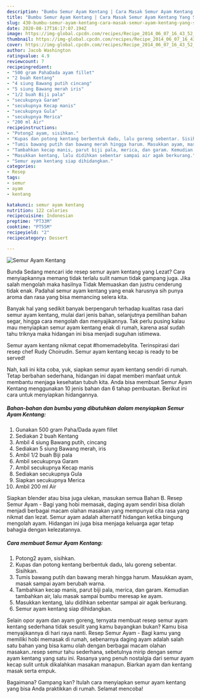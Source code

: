 ```yaml
---
description: "Bumbu Semur Ayam Kentang | Cara Masak Semur Ayam Kentang Yang Sempurna"
title: "Bumbu Semur Ayam Kentang | Cara Masak Semur Ayam Kentang Yang Sempurna"
slug: 430-bumbu-semur-ayam-kentang-cara-masak-semur-ayam-kentang-yang-sempurna
date: 2020-08-17T16:17:07.194Z
image: https://img-global.cpcdn.com/recipes/Recipe_2014_06_07_16_43_52_529_c335d1/751x532cq70/semur-ayam-kentang-foto-resep-utama.jpg
thumbnail: https://img-global.cpcdn.com/recipes/Recipe_2014_06_07_16_43_52_529_c335d1/751x532cq70/semur-ayam-kentang-foto-resep-utama.jpg
cover: https://img-global.cpcdn.com/recipes/Recipe_2014_06_07_16_43_52_529_c335d1/751x532cq70/semur-ayam-kentang-foto-resep-utama.jpg
author: Jacob Washington
ratingvalue: 4.9
reviewcount: 7
recipeingredient:
- "500 gram PahaDada ayam fillet"
- "2 buah Kentang"
- "4 siung Bawang putih cincang"
- "5 siung Bawang merah iris"
- "1/2 buah Biji pala"
- "secukupnya Garam"
- "secukupnya Kecap manis"
- "secukupnya Gula"
- "secukupnya Merica"
- "200 ml Air"
recipeinstructions:
- "Potong2 ayam, sisihkan."
- "Kupas dan potong kentang berbentuk dadu, lalu goreng sebentar. Sisihkan."
- "Tumis bawang putih dan bawang merah hingga harum. Masukkan ayam, masak sampai ayam berubah warna."
- "Tambahkan kecap manis, parut biji pala, merica, dan garam. Kemudian tambahkan air, lalu masak sampai bumbu meresap ke ayam."
- "Masukkan kentang, lalu didihkan sebentar sampai air agak berkurang."
- "Semur ayam kentang siap dihidangkan."
categories:
- Resep
tags:
- semur
- ayam
- kentang

katakunci: semur ayam kentang 
nutrition: 122 calories
recipecuisine: Indonesian
preptime: "PT33M"
cooktime: "PT55M"
recipeyield: "2"
recipecategory: Dessert

---
```



![Semur Ayam Kentang](https://img-global.cpcdn.com/recipes/Recipe_2014_06_07_16_43_52_529_c335d1/751x532cq70/semur-ayam-kentang-foto-resep-utama.jpg)

Bunda Sedang mencari ide resep semur ayam kentang yang Lezat? Cara menyiapkannya memang tidak terlalu sulit namun tidak gampang juga. Jika salah mengolah maka hasilnya Tidak Memuaskan dan justru cenderung tidak enak. Padahal semur ayam kentang yang enak harusnya sih punya aroma dan rasa yang bisa memancing selera kita.

Banyak hal yang sedikit banyak berpengaruh terhadap kualitas rasa dari semur ayam kentang, mulai dari jenis bahan, selanjutnya pemilihan bahan segar, hingga cara mengolah dan menyajikannya. Tak perlu pusing kalau mau menyiapkan semur ayam kentang enak di rumah, karena asal sudah tahu triknya maka hidangan ini bisa menjadi suguhan istimewa.

Semur ayam kentang nikmat cepat #homemadebylita. Terinspirasi dari resep chef Rudy Choirudin. Semur ayam kentang kecap is ready to be served!


Nah, kali ini kita coba, yuk, siapkan semur ayam kentang sendiri di rumah. Tetap berbahan sederhana, hidangan ini dapat memberi manfaat untuk membantu menjaga kesehatan tubuh kita. Anda bisa membuat Semur Ayam Kentang menggunakan 10 jenis bahan dan 6 tahap pembuatan. Berikut ini cara untuk menyiapkan hidangannya.

<!--inarticleads1-->

##### Bahan-bahan dan bumbu yang dibutuhkan dalam menyiapkan Semur Ayam Kentang:

1. Gunakan 500 gram Paha/Dada ayam fillet
1. Sediakan 2 buah Kentang
1. Ambil 4 siung Bawang putih, cincang
1. Sediakan 5 siung Bawang merah, iris
1. Ambil 1/2 buah Biji pala
1. Ambil secukupnya Garam
1. Ambil secukupnya Kecap manis
1. Sediakan secukupnya Gula
1. Siapkan secukupnya Merica
1. Ambil 200 ml Air


Siapkan blender atau bisa juga ulekan, masukan semua Bahan B. Resep Semur Ayam - Bagi yang hobi memasak, daging ayam sendiri bisa diolah menjadi berbagai macam olahan masakan yang mempunyai cita rasa yang nikmat dan lezat. Semur ayam adalah alternatif hidangan ketika bingung mengolah ayam. Hidangan ini juga bisa menjaga keluarga agar tetap bahagia dengan kelezatannya. 

<!--inarticleads2-->

##### Cara membuat Semur Ayam Kentang:

1. Potong2 ayam, sisihkan.
1. Kupas dan potong kentang berbentuk dadu, lalu goreng sebentar. Sisihkan.
1. Tumis bawang putih dan bawang merah hingga harum. Masukkan ayam, masak sampai ayam berubah warna.
1. Tambahkan kecap manis, parut biji pala, merica, dan garam. Kemudian tambahkan air, lalu masak sampai bumbu meresap ke ayam.
1. Masukkan kentang, lalu didihkan sebentar sampai air agak berkurang.
1. Semur ayam kentang siap dihidangkan.


Selain opor ayam dan ayam goreng, ternyata membuat resep semur ayam kentang sederhana tidak sesulit yang kamu bayangkan bukan? Kamu bisa menyajikannya di hari raya nanti. Resep Semur Ayam - Bagi kamu yang memiliki hobi memasak di rumah, sebenarnya daging ayam adalah salah satu bahan yang bisa kamu olah dengan berbagai macam olahan masakan..resep semur tahu sederhana, sebetulnya mirip dengan semur ayam kentang yang satu ini. Rasanya yang penuh nostalgia dari semur ayam kecap sulit untuk dikalahkan masakan manapun. Biarkan ayam dan kentang masak serta empuk. 

Bagaimana? Gampang kan? Itulah cara menyiapkan semur ayam kentang yang bisa Anda praktikkan di rumah. Selamat mencoba!
